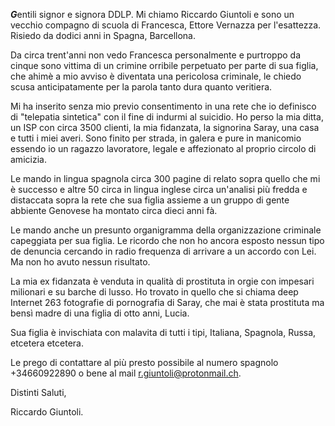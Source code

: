 ***G***entili signor e signora DDLP. Mi chiamo Riccardo Giuntoli e sono un vecchio compagno di scuola di Francesca, Ettore Vernazza per l'esattezza. Risiedo da dodici anni in Spagna, Barcellona.

Da circa trent'anni non vedo Francesca personalmente e purtroppo da cinque sono vittima di un crimine orribile perpetuato per parte di sua figlia, che ahimè a mio avviso è diventata una pericolosa criminale, le chiedo scusa anticipatamente per la parola tanto dura quanto veritiera.

Mi ha inserito senza mio previo consentimento in una rete che io definisco di "telepatia sintetica" con il fine di indurmi al suicidio. Ho perso la mia ditta, un ISP con circa 3500 clienti, la mia fidanzata, la signorina Saray, una casa e tutti i miei averi. Sono finito per strada, in galera e pure in manicomio essendo io un ragazzo lavoratore, legale e affezionato al proprio circolo di amicizia.

Le mando in lingua spagnola circa 300 pagine di relato sopra quello che mi è successo e altre 50 circa in lingua inglese circa un'analisi più fredda e distaccata sopra la rete che sua figlia assieme a un gruppo di gente abbiente Genovese ha montato circa dieci anni fà. 

Le mando anche un presunto organigramma della organizzazione criminale capeggiata per sua figlia. Le ricordo che non ho ancora esposto nessun tipo de denuncia cercando in radio frequenza di arrivare a un accordo con Lei. Ma non ho avuto nessun risultato.

La mia ex fidanzata è venduta in qualità di prostituta in orgie con impesari milionari e su barche di lusso. Ho trovato in quello che si chiama deep Internet 263 fotografie di pornografia di Saray, che mai è stata prostituta ma bensì madre di una figlia di otto anni, Lucia. 

Sua figlia è invischiata con malavita di tutti i tipi, Italiana, Spagnola, Russa, etcetera etcetera. 

Le prego di contattare al più presto possibile al numero spagnolo +34660922890 o bene al mail r.giuntoli@protonmail.ch. 

Distinti Saluti,

Riccardo Giuntoli.
